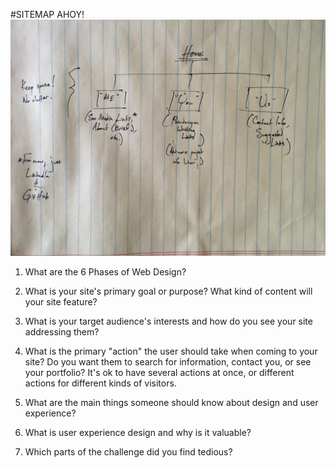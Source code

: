 #SITEMAP AHOY! ![Here we have a wireframe of a darned simple site](site-map.jpg "Wireframe!")


1. What are the 6 Phases of Web Design?

2. What is your site's primary goal or purpose? What kind of content will your site feature?

3. What is your target audience's interests and how do you see your site addressing them?

4. What is the primary "action" the user should take when coming to your site? Do you want them to search for information, contact you, or see your portfolio? It's ok to have several actions at once, or different actions for different kinds of visitors.

5. What are the main things someone should know about design and user experience?

6. What is user experience design and why is it valuable? 

7. Which parts of the challenge did you find tedious?
